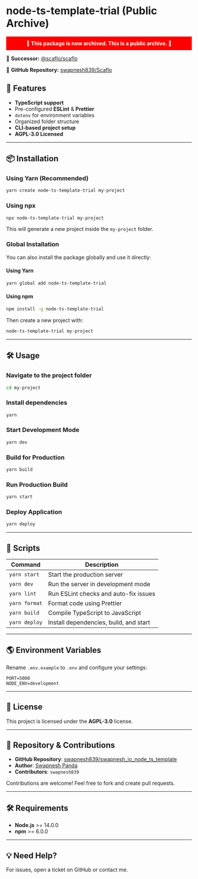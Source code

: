 # node-ts-template-trial (Public Archive)

<div style="background-color: red; color: white; text-align: center; padding: 10px; font-weight: bold;">
🚨 This package is now archived. This is a public archive. 🚨
</div>



🔄 **Successor:** [@scaflo/scaflo](https://www.npmjs.com/package/@scaflo/scaflo)

📂 **GitHub Repository:** [swapnesh839/Scaflo](https://github.com/swapnesh839/Scaflo)

## 🚀 Features

- **TypeScript support**
- Pre-configured **ESLint** & **Prettier**
- `dotenv` for environment variables
- Organized folder structure
- **CLI-based project setup**
- **AGPL-3.0 Licensed**

---

## 📦 Installation

### **Using Yarn (Recommended)**

```sh
yarn create node-ts-template-trial my-project
```

### **Using npx**

```sh
npx node-ts-template-trial my-project
```

This will generate a new project inside the `my-project` folder.

### **Global Installation**

You can also install the package globally and use it directly:

#### **Using Yarn**

```sh
yarn global add node-ts-template-trial
```

#### **Using npm**

```sh
npm install -g node-ts-template-trial
```

Then create a new project with:

```sh
node-ts-template-trial my-project
```

---

## 🛠 Usage

### **Navigate to the project folder**

```sh
cd my-project
```

### **Install dependencies**

```sh
yarn
```

### **Start Development Mode**

```sh
yarn dev
```

### **Build for Production**

```sh
yarn build
```

### **Run Production Build**

```sh
yarn start
```

### **Deploy Application**

```sh
yarn deploy
```

---

## 🔧 Scripts

| Command            | Description                                 |
|--------------------|---------------------------------------------|
| `yarn start`       | Start the production server                 |
| `yarn dev`         | Run the server in development mode          |
| `yarn lint`        | Run ESLint checks and auto-fix issues       |
| `yarn format`      | Format code using Prettier                  |
| `yarn build`       | Compile TypeScript to JavaScript            |
| `yarn deploy`      | Install dependencies, build, and start      |

---

## 🌎 Environment Variables

Rename `.env.example` to `.env` and configure your settings:

```env
PORT=5000
NODE_ENV=development
```

---

## 📜 License

This project is licensed under the **AGPL-3.0** license.

---

## 📂 Repository & Contributions

- **GitHub Repository**: [swapnesh839/swapnesh_io_node_ts_template](https://github.com/swapnesh839/swapnesh_io_node_ts_template.git)
- **Author**: [Swapnesh Panda](https://github.com/swapnesh839)
- **Contributors**: `swapnesh839`

Contributions are welcome! Feel free to fork and create pull requests.

---

## 🛠 Requirements

- **Node.js** >= 14.0.0
- **npm** >= 6.0.0

---

## 💡 Need Help?

For issues, open a ticket on GitHub or contact me.

